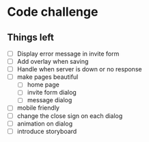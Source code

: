 # Code challenge

## Things left
- [ ] Display error message in invite form
- [ ] Add overlay when saving
- [ ] Handle when server is down or no response
- [ ] make pages beautiful
  - [ ] home page
  - [ ] invite form dialog
  - [ ] message dialog
- [ ] mobile friendly  
- [ ] change the close sign on each dialog  
- [ ] animation on dialog
- [ ] introduce storyboard